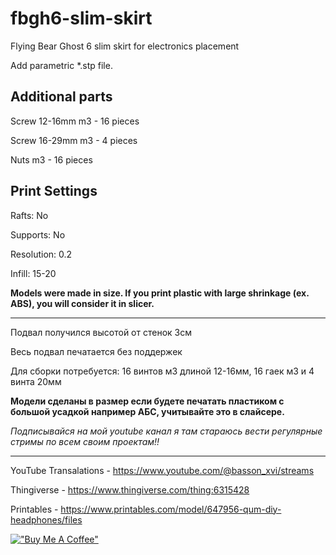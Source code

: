 # fbgh6-slim-skirt
Flying Bear Ghost 6 slim skirt for electronics placement

Add parametric *.stp file.

## Additional parts

Screw 12-16mm m3 - 16 pieces

Screw 16-29mm m3 - 4 pieces

Nuts m3 - 16 pieces

## Print Settings
Rafts: No

Supports: No

Resolution: 0.2

Infill: 15-20

**Models were made in size. If you print plastic with large shrinkage (ex. ABS), you will consider it in slicer.**

* * *

Подвал получился высотой от стенок 3см

Весь подвал печатается без поддержек 

Для сборки потребуется: 16 винтов м3 длиной 12-16мм, 16 гаек м3 и 4 винта 20мм

**Модели сделаны в размер если будете печатать пластиком с большой усадкой например АБС, учитывайте это в слайсере.**

*Подписывайся на мой youtube канал я там стараюсь вести регулярные стримы по всем своим проектам!!*

* * *

YouTube Transalations - https://www.youtube.com/@basson_xvi/streams

Thingiverse - https://www.thingiverse.com/thing:6315428

Printables - https://www.printables.com/model/647956-qum-diy-headphones/files

[!["Buy Me A Coffee"](https://www.buymeacoffee.com/assets/img/custom_images/orange_img.png)](https://www.buymeacoffee.com/basson)
